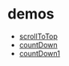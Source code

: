 # demos
* [scrollToTop](https://xinx1n.github.io/demos/scrollToTop/scrollToTop.html)
* [countDown](https://xinx1n.github.io/demos/countDown/countDown.html)
* [countDown1](https://xinx1n.github.io/demos/countDown/countDown1.html)
